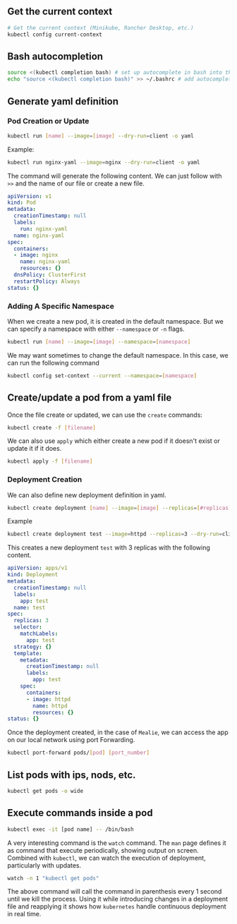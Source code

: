 ## Get the current context
```bash
# Get the current context (Minikube, Rancher Desktop, etc.)
kubectl config current-context
```

## Bash autocompletion
```bash
source <(kubectl completion bash) # set up autocomplete in bash into the current shell, bash-completion package should be installed first.
echo "source <(kubectl completion bash)" >> ~/.bashrc # add autocomplete permanently to your bash shell.
```

## Generate yaml definition
### Pod Creation or Update
```bash
kubectl run [name] --image=[image] --dry-run=client -o yaml
```

Example:
```bash
kubectl run nginx-yaml --image=nginx --dry-run=client -o yaml
```

The command will generate the following content. We can just follow with `>>` and the name of our file or create a new file.

```yaml
apiVersion: v1
kind: Pod
metadata:
  creationTimestamp: null
  labels:
    run: nginx-yaml
  name: nginx-yaml
spec:
  containers:
  - image: nginx
    name: nginx-yaml
    resources: {}
  dnsPolicy: ClusterFirst
  restartPolicy: Always
status: {}
```

### Adding A Specific Namespace
When we create a new pod, it is created in the default namespace. But we can specify a namespace with either `--namespace` or `-n` flags.

```bash
kubectl run [name] --image=[image] --namespace=[namespace]
```

We may want sometimes to change the default namespace. In this case, we can run the following command

```bash
kubectl config set-context --current --namespace=[namespace]
```

## Create/update a pod from a yaml file
Once the file create or updated, we can use the `create` commands:

```bash
kubectl create -f [filename]
```

We can also use `apply` which either create a new pod if it doesn't exist or update it if it does.

```bash
kubectl apply -f [filename]
```

### Deployment Creation
We can also define new deployment definition in yaml.

```bash
kubectl create deployment [name] --image=[image] --replicas=[#replicas] --dry-run=client -o yaml > filename.yaml
```

Example

```bash
kubectl create deployment test --image=httpd --replicas=3 --dry-run=client -o yaml > test.yaml
```

This creates a new deployment `test` with 3 replicas with the following content.

```yaml
apiVersion: apps/v1
kind: Deployment
metadata:
  creationTimestamp: null
  labels:
    app: test
  name: test
spec:
  replicas: 3
  selector:
    matchLabels:
      app: test
  strategy: {}
  template:
    metadata:
      creationTimestamp: null
      labels:
        app: test
    spec:
      containers:
      - image: httpd
        name: httpd
        resources: {}
status: {}
```


Once the deployment created, in the case of `Mealie`, we can access the app on our local network using port Forwarding.

```bash
kubectl port-forward pods/[pod] [port_number]
```


## List pods with ips, nods, etc. 

```bash
kubectl get pods -o wide
```

## Execute commands inside a pod 
```bash
kubectl exec -it [pod name] -- /bin/bash
```

A very interesting command is the `watch` command. The `man` page defines it as command that execute periodically, showing output on screen. Combined with `kubectl`, we can watch the execution of deployment, particularly with updates. 

```bash
watch -n 1 "kubectl get pods"
```

The above command will call the command in parenthesis every 1 second until we kill the process. Using it while introducing changes in a deployment file and reapplying it shows how `kubernetes` handle continuous deployment in real time. 


